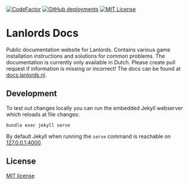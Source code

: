 [![CodeFactor](https://www.codefactor.io/repository/github/lanlords/docs/badge)](https://www.codefactor.io/repository/github/lanlords/docs)
[![GitHub deployments](https://img.shields.io/github/deployments/lanlords/docs/github-pages?label=deployment)](https://github.com/lanlords/docs/deployments)
[![MIT License](https://img.shields.io/badge/license-MIT-blue.svg)](LICENSE)

# Lanlords Docs

Public documentation website for Lanlords. Contains various game installation instructions and solutions for common problems. The documentation is currently only available in Dutch. Please create pull request if information is missing or incorrect! The docs can be found at [docs.lanlords.nl](https://docs.lanlords.nl).

## Development

To test out changes locally you can run the embedded Jekyll webserver which reloads at file changes:
```
bundle exec jekyll serve
```
By default Jekyll when running the `serve` command is reachable on [127.0.0.1:4000](http://127.0.0.1:4000/).

## License

[MIT license](LICENSE)
